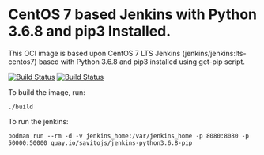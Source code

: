 # CentOS 7 based Jenkins with Python 3.6.8 and pip3 Installed.
This OCI image is based upon CentOS 7 LTS Jenkins (jenkins/jenkins:lts-centos7) based with Python 3.6.8 and pip3 installed using get-pip script.


[![Build Status](https://img.shields.io/badge/quay.io-Build-green)](https://quay.io/repository/savitojs/jenkins-python3.6.8-pip)
[![Build Status](https://img.shields.io/badge/ocker-Build-green)](https://hub.docker.com/repository/docker/savitojs/jenkins-python3.6.8-pip)


To build the image, run:

````
./build
````

To run the jenkins:

```
podman run --rm -d -v jenkins_home:/var/jenkins_home -p 8080:8080 -p 50000:50000 quay.io/savitojs/jenkins-python3.6.8-pip
```
